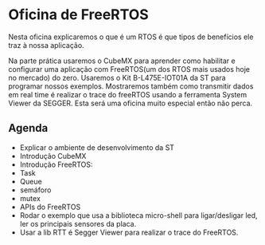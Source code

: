 # Oficina de FreeRTOS

Nesta oficina explicaremos o que é um RTOS é que tipos de benefícios ele traz à nossa aplicação.

Na parte prática usaremos o CubeMX para aprender como habilitar e configurar uma aplicação com FreeRTOS(um dos RTOS mais usados hoje no mercado) do zero. Usaremos o Kit B-L475E-IOT01A da ST para programar nossos exemplos. Mostraremos também como transmitir dados em real time é realizar o trace do freeRTOS usando a ferramenta System Viewer da SEGGER. Esta será uma oficina muito especial então não perca.

## Agenda

* Explicar o ambiente de desenvolvimento da ST
* Introdução CubeMX
* Introdução FreeRTOS:
* Task
* Queue
* semáforo
* mutex
* APIs do FreeRTOS
* Rodar o exemplo que usa a biblioteca micro-shell para ligar/desligar led, ler os principais sensores da placa.
* Usar a lib RTT é Segger Viewer para realizar o trace do FreeRTOS.
